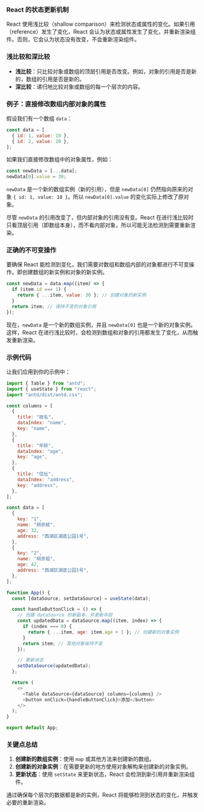 ### React 的状态更新机制

React 使用浅比较（shallow comparison）来检测状态或属性的变化。如果引用（reference）发生了变化，React 会认为状态或属性发生了变化，并重新渲染组件。否则，它会认为状态没有改变，不会重新渲染组件。

### 浅比较和深比较

- **浅比较**：只比较对象或数组的顶层引用是否改变。例如，对象的引用是否是新的，数组的引用是否是新的。
- **深比较**：递归地比较对象或数组的每一个层次的内容。

### 例子：直接修改数组内部对象的属性

假设我们有一个数组 `data`：

```javascript
const data = [
  { id: 1, value: 10 },
  { id: 2, value: 20 },
];
```

如果我们直接修改数组中的对象属性，例如：

```javascript
const newData = [...data];
newData[0].value = 30;
```

`newData` 是一个新的数组实例（新的引用），但是 `newData[0]` 仍然指向原来的对象 `{ id: 1, value: 10 }`。所以 `newData[0].value` 的变化实际上修改了原对象。

尽管 `newData` 的引用改变了，但内部对象的引用没有变。React 在进行浅比较时只看顶层引用（即数组本身），而不看内部对象，所以可能无法检测到需要重新渲染。

### 正确的不可变操作

要确保 React 能检测到变化，我们需要对数组和数组内部的对象都进行不可变操作。即创建数组的新实例和对象的新实例。

```javascript
const newData = data.map((item) => {
  if (item.id === 1) {
    return { ...item, value: 30 }; // 创建对象的新实例
  }
  return item; // 保持不变的对象引用
});
```

现在，`newData` 是一个新的数组实例，并且 `newData[0]` 也是一个新的对象实例。这样，React 在进行浅比较时，会检测到数组和对象的引用都发生了变化，从而触发重新渲染。

### 示例代码

让我们应用到你的示例中：

```javascript
import { Table } from "antd";
import { useState } from "react";
import "antd/dist/antd.css";

const columns = [
  {
    title: "姓名",
    dataIndex: "name",
    key: "name",
  },
  {
    title: "年龄",
    dataIndex: "age",
    key: "age",
  },
  {
    title: "住址",
    dataIndex: "address",
    key: "address",
  },
];

const data = [
  {
    key: "1",
    name: "胡彦斌",
    age: 32,
    address: "西湖区湖底公园1号",
  },
  {
    key: "2",
    name: "胡彦祖",
    age: 42,
    address: "西湖区湖底公园1号",
  },
];

function App() {
  const [dataSource, setDataSource] = useState(data);

  const handleButtonClick = () => {
    // 创建 dataSource 的新副本，并更新年龄
    const updatedData = dataSource.map((item, index) => {
      if (index === 0) {
        return { ...item, age: item.age + 1 }; // 创建新的对象实例
      }
      return item; // 其他对象保持不变
    });

    // 更新状态
    setDataSource(updatedData);
  };

  return (
    <>
      <Table dataSource={dataSource} columns={columns} />
      <button onClick={handleButtonClick}>添加</button>
    </>
  );
}

export default App;
```

### 关键点总结

1. **创建新的数组实例**：使用 `map` 或其他方法来创建新的数组。
2. **创建新的对象实例**：在需要更新的地方使用对象解构来创建新的对象实例。
3. **更新状态**：使用 `setState` 来更新状态，React 会检测到新引用并重新渲染组件。

通过确保每个层次的数据都是新的实例，React 将能够检测到状态的变化，并触发必要的重新渲染。
